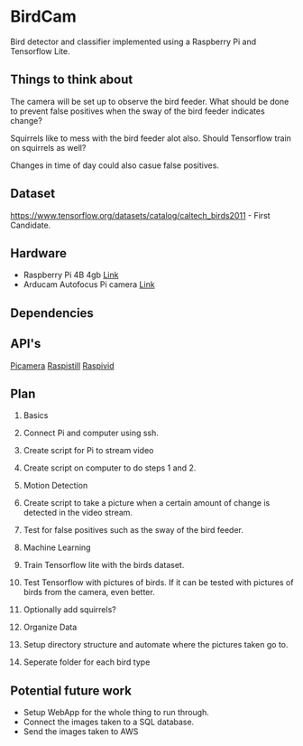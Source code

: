 # BirdCam

Bird detector and classifier implemented using a Raspberry Pi and Tensorflow Lite.

## Things to think about

The camera will be set up to observe the bird feeder. What should be done to prevent false positives when the sway of the bird feeder indicates change?

Squirrels like to mess with the bird feeder alot also. Should Tensorflow train on squirrels as well?

Changes in time of day could also casue false positives.

## Dataset

https://www.tensorflow.org/datasets/catalog/caltech_birds2011  - First Candidate.

## Hardware

* Raspberry Pi 4B 4gb [Link](https://www.raspberrypi.org/products/raspberry-pi-4-model-b/)
* Arducam Autofocus Pi camera [Link](https://www.amazon.com/gp/product/B07SN8GYGD/ref=ppx_yo_dt_b_asin_title_o00_s00?ie=UTF8&psc=1)

## Dependencies

## API's

[Picamera](picamera.readthedocs.io)
[Raspistill](https://www.raspberrypi.org/documentation/usage/camera/raspicam/raspistill.md)
[Raspivid](https://www.raspberrypi.org/documentation/usage/camera/raspicam/raspivid.md)

## Plan

1. Basics
  1. Connect Pi and computer using ssh.
  2. Create script for Pi to stream video
  3. Create script on computer to do steps 1 and 2.

2. Motion Detection
  4. Create script to take a picture when a certain amount of change is detected in the video stream.
  5. Test for false positives such as the sway of the bird feeder.

3. Machine Learning
  6. Train Tensorflow lite with the birds dataset.
  7. Test Tensorflow with pictures of birds. If it can be tested with pictures of birds from the camera, even better.
  8. Optionally add squirrels?
  
4. Organize Data
  9. Setup directory structure and automate where the pictures taken go to.
  10. Seperate folder for each bird type

## Potential future work

* Setup WebApp for the whole thing to run through.
* Connect the images taken to a SQL database.
* Send the images taken to AWS
